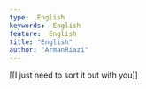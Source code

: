 ```yaml
---
type:  English
keywords:  English
feature:  English
title: "English"
author: "ArmanRiazi"
---
```



[[I just need to sort it out with you]]